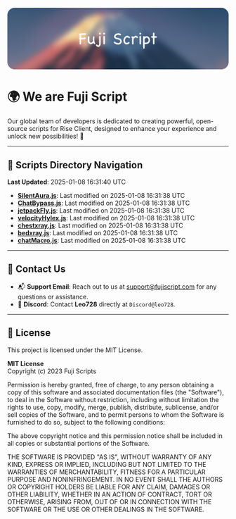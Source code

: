 ![Banner](.github/b.webp)

# 🌍 **We are Fuji Script**

Our global team of developers is dedicated to creating powerful, open-source scripts for Rise Client, designed to enhance your experience and unlock new possibilities! 🌟

---
<!-- SCRIPTS_NAVIGATION_START -->
## 📂 **Scripts Directory Navigation**

**Last Updated**: 2025-01-08 16:31:40 UTC

- **[SilentAura.js](scripts/SilentAura.js)**: Last modified on 2025-01-08 16:31:38 UTC
- **[ChatBypass.js](scripts/ChatBypass.js)**: Last modified on 2025-01-08 16:31:38 UTC
- **[jetpackFly.js](scripts/jetpackFly.js)**: Last modified on 2025-01-08 16:31:38 UTC
- **[velocityHylex.js](scripts/velocityHylex.js)**: Last modified on 2025-01-08 16:31:38 UTC
- **[chestxray.js](scripts/chestxray.js)**: Last modified on 2025-01-08 16:31:38 UTC
- **[bedxray.js](scripts/bedxray.js)**: Last modified on 2025-01-08 16:31:38 UTC
- **[chatMacro.js](scripts/chatMacro.js)**: Last modified on 2025-01-08 16:31:38 UTC

<!-- SCRIPTS_NAVIGATION_END -->

---

## 💬 **Contact Us**  
- 📬 **Support Email**: Reach out to us at [support@fujiscript.com](mailto:support@fujiscript.com) for any questions or assistance.  
- 💬 **Discord**: Contact **Leo728** directly at `Discord@leo728`.

---

## 📜 **License**

This project is licensed under the MIT License.  

**MIT License**  
Copyright (c) 2023 Fuji Scripts  

Permission is hereby granted, free of charge, to any person obtaining a copy of this software and associated documentation files (the "Software"), to deal in the Software without restriction, including without limitation the rights to use, copy, modify, merge, publish, distribute, sublicense, and/or sell copies of the Software, and to permit persons to whom the Software is furnished to do so, subject to the following conditions:  

The above copyright notice and this permission notice shall be included in all copies or substantial portions of the Software.  

THE SOFTWARE IS PROVIDED "AS IS", WITHOUT WARRANTY OF ANY KIND, EXPRESS OR IMPLIED, INCLUDING BUT NOT LIMITED TO THE WARRANTIES OF MERCHANTABILITY, FITNESS FOR A PARTICULAR PURPOSE AND NONINFRINGEMENT. IN NO EVENT SHALL THE AUTHORS OR COPYRIGHT HOLDERS BE LIABLE FOR ANY CLAIM, DAMAGES OR OTHER LIABILITY, WHETHER IN AN ACTION OF CONTRACT, TORT OR OTHERWISE, ARISING FROM, OUT OF OR IN CONNECTION WITH THE SOFTWARE OR THE USE OR OTHER DEALINGS IN THE SOFTWARE.  
